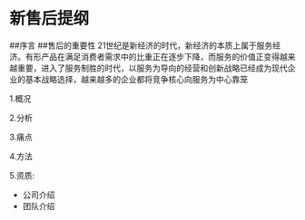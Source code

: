# 新售后提纲
##序言
##售后的重要性
21世纪是新经济的时代，新经济的本质上属于服务经济。有形产品在满足消费者需求中的比重正在逐步下降，而服务的价值正变得越来越重要，进入了服务制胜的时代，以服务为导向的经营和创新战略已经成为现代企业的基本战略选择，越来越多的企业都将竞争核心向服务为中心靠笼

1.概况


2.分析

3.痛点

4.方法

5.资质:
* 公司介绍
* 团队介绍